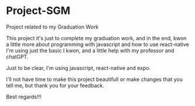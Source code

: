 # Project-SGM
Project related to my Graduation Work

This project it's just to complete my graduation work, and  in the end, kwon a little more about programming with javascript and how to use react-native
I'm using just the basic I kwon, and a little help with my professor and chatGPT.

Just to be clear, I'm using javascript, react-native and expo.

I'll not have time to make this project beautifull or make changes that you tell me, but thank you for your feedback.

Best regards!!!
